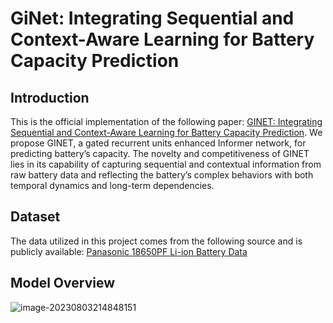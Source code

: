 # GiNet: Integrating Sequential and Context-Aware Learning for Battery Capacity Prediction

## Introduction
This is the official implementation of the following paper: [GINET: Integrating Sequential and Context-Aware Learning for Battery Capacity Prediction](https://arxiv.org/pdf/2501.04997). We propose GINET, a gated recurrent units enhanced Informer network, for predicting battery’s capacity. The novelty and competitiveness of GINET lies in its capability of capturing sequential and contextual information from raw battery data and reflecting the battery’s complex behaviors with both temporal dynamics and long-term dependencies.

## Dataset
The data utilized in this project comes from the following source and is publicly available: 
[Panasonic 18650PF Li-ion Battery Data](https://data.mendeley.com/datasets/wykht8y7tg/1)

## Model Overview
![image-20230803214848151](img/image-20230803214848151.png)
